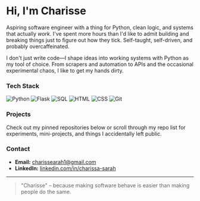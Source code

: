 # Hi, I'm Charisse

Aspiring software engineer with a thing for Python, clean logic, and systems that actually *work*. I've spent more hours than I'd like to admit building and breaking things just to figure out how they tick. Self-taught, self-driven, and probably overcaffeinated.

I don't just write code—I shape ideas into working systems with Python as my tool of choice. From scrapers and automation to APIs and the occasional experimental chaos, I like to get my hands dirty.

### Tech Stack
![Python](https://img.shields.io/badge/Python-3776AB?style=for-the-badge&logo=python&logoColor=white)
![Flask](https://img.shields.io/badge/Flask-000000?style=for-the-badge&logo=flask&logoColor=white)
![SQL](https://img.shields.io/badge/SQL-336791?style=for-the-badge&logo=postgresql&logoColor=white)
![HTML](https://img.shields.io/badge/HTML-E34F26?style=for-the-badge&logo=html5&logoColor=white)
![CSS](https://img.shields.io/badge/CSS-1572B6?style=for-the-badge&logo=css3&logoColor=white)
![Git](https://img.shields.io/badge/Git-F05032?style=for-the-badge&logo=git&logoColor=white)

### Projects
Check out my pinned repositories below or scroll through my repo list for experiments, mini-projects, and things I accidentally left public.

### Contact
- **Email:** charissearah1@gmail.com  
- **LinkedIn:** [linkedin.com/in/charissa-sarah](https://www.linkedin.com/in/charissa-sarah-344332235)

---

> "Charisse" – because making software behave is easier than making people do the same.
